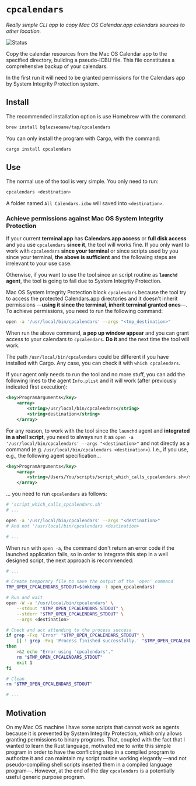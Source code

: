 `cpcalendars`
=============

*Really simple CLI app to copy Mac OS Calendar.app calendars sources to other location.*

![Status](http://www.borja.glezseoane.es/img/project-status-label-development.svg "Status: development")

Copy the calendar resources from the Mac OS Calendar app to the specified directory, building a pseudo-ICBU file. This file constitutes a comprehensive backup of your calendars.

In the first run it will need to be granted permissions for the Calendars app by System Integrity Protection system.



## Install

The recommended installation option is use Homebrew with the command:

```sh
brew install bglezseoane/tap/cpcalendars
```

You can only install the program with Cargo, with the command:

```sh
cargo install cpcalendars
```



## Use

The normal use of the tool is very simple. You only need to run:

```sh
cpcalendars <destination>
```

A folder named `All Calendars.icbu` will saved into `<destination>`.


### Achieve permissions against Mac OS System Integrity Protection

If your current **terminal app** has **Calendars.app access** or **full disk access** and you use `cpcalendars` **since it**, the tool will works fine. If you only want to work with `cpcalendars` **since your terminal** or since scripts used by you since your terminal, **the above is sufficient** and the following steps are irrelevant to your use case.

Otherwise, if you want to use the tool since an script routine as **`launchd` agent**, the tool is going to fail due to System Integrity Protection.

Mac OS System Integrity Protection block `cpcalendars` because the tool try to access the protected Calendars.app directories and it doesn't inherit permissions —**using it since the terminal, inherit terminal granted ones**—. To achieve permissions, you need to run the following command:

```sh
open -a '/usr/local/bin/cpcalendars' --args "<tmp_destination>"
```

When run the above command, **a pop up window appear** and you can grant access to your calendars to `cpcalendars`. **Do it** and the next time the tool will work.

The path `/usr/local/bin/cpcalendars` could be different if you have installed with Cargo. Any case, you can check it with `which cpcalendars`.

If your agent only needs to run the tool and no more stuff, you can add the following lines to the agent `Info.plist` and it will work (after previously indicated first execution):

```xml
<key>ProgramArguments</key>
    <array>
      	<string>/usr/local/bin/cpcalendars</string>
      	<string>destination</string>
    </array>
```

For any reason, to work with the tool since the `launchd` agent and **integrated in a shell script**, you need to always run it as `open -a '/usr/local/bin/cpcalendars' --args "<destination>"` and not directly as a command (e.g. `/usr/local/bin/cpcalendars <destination>`). I.e., if you use, e.g., the following agent specification...

```xml
<key>ProgramArguments</key>
    <array>
      	<string>/Users/You/scripts/script_which_calls_cpcalendars.sh</string>
    </array>
```

... you need to run `cpcalendars` as follows:

```sh
# 'script_which_calls_cpcalendars.sh'
# ...

open -a '/usr/local/bin/cpcalendars' --args "<destination>"
# And not '/usr/local/bin/cpcalendars <destination>

# ...
```

When run with `open -a`, the command don't return an error code if the launched application fails, so in order to integrate this step in a well designed script, the next approach is recommended:

```sh
# ...

# Create temporary file to save the output of the 'open' command
TMP_OPEN_CPCALENDARS_STDOUT=$(mktemp -t open_cpcalendars)

# Run and wait
open -W -a '/usr/local/bin/cpcalendars' \
	--stdout "$TMP_OPEN_CPCALENDARS_STDOUT" \
	--stderr "$TMP_OPEN_CPCALENDARS_STDOUT" \
	--args <destination>

# Check and act attending to the process success
if grep -Fxq 'Error' "$TMP_OPEN_CPCALENDARS_STDOUT" \
	|| ! grep -Fxq 'Process finished successfully.' "$TMP_OPEN_CPCALENDARS_STDOUT"
then
	>&2 echo "Error using 'cpcalendars'."
	rm "$TMP_OPEN_CPCALENDARS_STDOUT"
	exit 1 
fi

# Clean
rm "$TMP_OPEN_CPCALENDARS_STDOUT"

# ...
```



## Motivation

On my Mac OS machine I have some scripts that cannot work as agents because it is prevented by System Integrity Protection, which only allows granting permissions to binary programs. That, coupled with the fact that I wanted to learn the Rust language, motivated me to write this simple program in order to have the conflicting step in a compiled program to authorize it and can maintain my script routine working elegantly —and not pseudo-compiling shell scripts inserted them in a compiled language program—. However, at the end of the day `cpcalendars` is a potentially useful generic purpose program.
